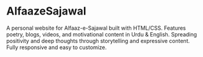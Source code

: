# AlfaazeSajawal
A personal website for Alfaaz-e-Sajawal built with HTML/CSS. Features poetry, blogs, videos, and motivational content in Urdu &amp; English. Spreading positivity and deep thoughts through storytelling and expressive content. Fully responsive and easy to customize.

